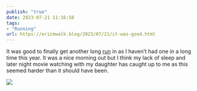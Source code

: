 ```yaml
---
publish: "true"
date: 2023-07-21 11:16:58
tags:
- "Running"
url: https://ericmwalk.blog/2023/07/21/it-was-good.html
---
```

It was good to finally get another long [run](https://strava.com/activities/9493751406) in as I haven’t had one in a long time this year. It was a nice morning out but I think my lack of sleep and later night movie watching with my daughter has caught up to me as this seemed harder than it should have been.

![](https://ericmwalk.blog/uploads/2023/2a5cfabb1b.jpg)